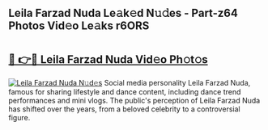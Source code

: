 ## Leila Farzad Nuda Le𝚊k𝚎d N𝚞𝚍es - Part-z64 Photos Vid𝚎o Le𝚊ks r6ORS

# <h2><a href="http://fbfyp1.evod.top/?m=Leila+Farzad+Nuda">🔗 👉🔴 Leila Farzad Nuda Vid𝚎o Ph𝚘t𝚘s</a></h2>

[![Leila Farzad Nuda N𝚞d𝚎s](https://i.imgur.com/8V9OHl7.gif)](http://fbfyp1.evod.top/?m=Leila+Farzad+Nuda)
Social media personality Leila Farzad Nuda, famous for sharing lifestyle and dance content, including dance trend performances and mini vlogs. The public's perception of Leila Farzad Nuda has shifted over the years, from a beloved celebrity to a controversial figure. 
